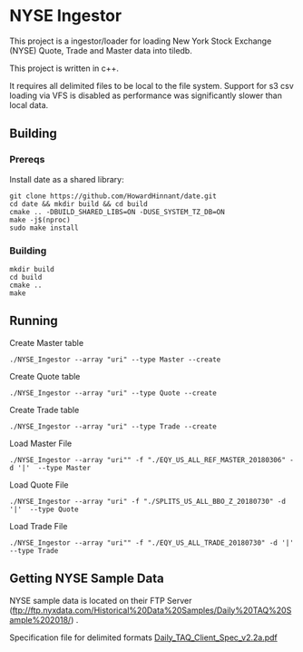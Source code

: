 # NYSE Ingestor

This project is a ingestor/loader for loading New York Stock Exchange (NYSE) Quote, Trade and Master data into tiledb.

This project is written in c++.

It requires all delimited files to be local to the file system. Support for s3 csv loading via VFS is disabled as
performance was significantly slower than local data.

## Building

### Prereqs

Install date as a shared library:

```
git clone https://github.com/HowardHinnant/date.git
cd date && mkdir build && cd build
cmake .. -DBUILD_SHARED_LIBS=ON -DUSE_SYSTEM_TZ_DB=ON
make -j$(nproc)
sudo make install
```

### Building

```
mkdir build
cd build
cmake ..
make
```

## Running

Create Master table

```
./NYSE_Ingestor --array "uri" --type Master --create
```

Create Quote table

```
./NYSE_Ingestor --array "uri" --type Quote --create
```

Create Trade table

```
./NYSE_Ingestor --array "uri" --type Trade --create
```

Load Master File

```
./NYSE_Ingestor --array "uri"" -f "./EQY_US_ALL_REF_MASTER_20180306" -d '|'  --type Master 
```

Load Quote File

```
./NYSE_Ingestor --array "uri" -f "./SPLITS_US_ALL_BBO_Z_20180730" -d '|'  --type Quote
```

Load Trade File

```
./NYSE_Ingestor --array "uri"" -f "./EQY_US_ALL_TRADE_20180730" -d '|'  --type Trade
```

## Getting NYSE Sample Data

NYSE sample data is located on their
FTP Server (ftp://ftp.nyxdata.com/Historical%20Data%20Samples/Daily%20TAQ%20Sample%202018/) .

Specification file for delimited formats [Daily_TAQ_Client_Spec_v2.2a.pdf](http://www.nyxdata.com/doc/247075) 
